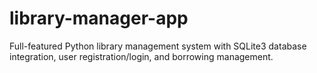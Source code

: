 # library-manager-app
Full-featured Python library management system with SQLite3 database integration, user registration/login, and borrowing management.
